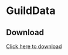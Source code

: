 # GuildData

## Download
[Click here to download](https://betterdiscord.net/ghdl/?url=https://github.com/l0c4lh057/BetterDiscordStuff/blob/master/Plugins/GuildData/GuildData.plugin.js)
